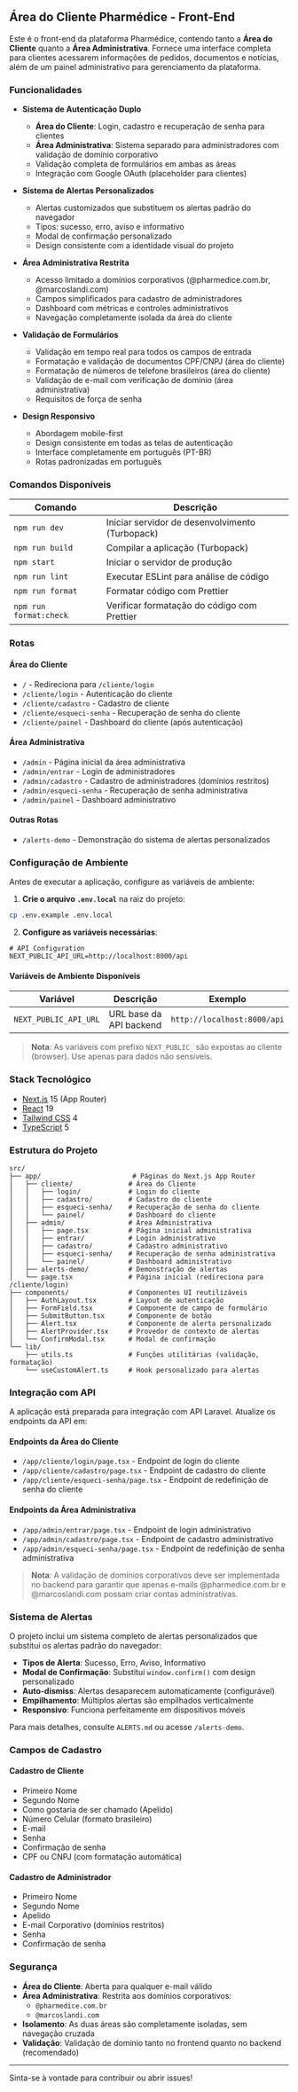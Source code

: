 ## Área do Cliente Pharmédice - Front-End

Este é o front-end da plataforma Pharmédice, contendo tanto a **Área do Cliente** quanto a **Área Administrativa**. Fornece uma interface completa para clientes acessarem informações de pedidos, documentos e notícias, além de um painel administrativo para gerenciamento da plataforma.

### Funcionalidades

- **Sistema de Autenticação Duplo**
  - **Área do Cliente**: Login, cadastro e recuperação de senha para clientes
  - **Área Administrativa**: Sistema separado para administradores com validação de domínio corporativo
  - Validação completa de formulários em ambas as áreas
  - Integração com Google OAuth (placeholder para clientes)

- **Sistema de Alertas Personalizados**
  - Alertas customizados que substituem os alertas padrão do navegador
  - Tipos: sucesso, erro, aviso e informativo
  - Modal de confirmação personalizado
  - Design consistente com a identidade visual do projeto

- **Área Administrativa Restrita**
  - Acesso limitado a domínios corporativos (@pharmedice.com.br, @marcoslandi.com)
  - Campos simplificados para cadastro de administradores
  - Dashboard com métricas e controles administrativos
  - Navegação completamente isolada da área do cliente

- **Validação de Formulários**
  - Validação em tempo real para todos os campos de entrada
  - Formatação e validação de documentos CPF/CNPJ (área do cliente)
  - Formatação de números de telefone brasileiros (área do cliente)
  - Validação de e-mail com verificação de domínio (área administrativa)
  - Requisitos de força de senha

- **Design Responsivo**
  - Abordagem mobile-first
  - Design consistente em todas as telas de autenticação
  - Interface completamente em português (PT-BR)
  - Rotas padronizadas em português

### Comandos Disponíveis

| Comando                | Descrição                                       |
| ---------------------- | ----------------------------------------------- |
| `npm run dev`          | Iniciar servidor de desenvolvimento (Turbopack) |
| `npm run build`        | Compilar a aplicação (Turbopack)                |
| `npm start`            | Iniciar o servidor de produção                  |
| `npm run lint`         | Executar ESLint para análise de código          |
| `npm run format`       | Formatar código com Prettier                    |
| `npm run format:check` | Verificar formatação do código com Prettier     |

### Rotas

#### **Área do Cliente**

- `/` - Redireciona para `/cliente/login`
- `/cliente/login` - Autenticação do cliente
- `/cliente/cadastro` - Cadastro de cliente
- `/cliente/esqueci-senha` - Recuperação de senha do cliente
- `/cliente/painel` - Dashboard do cliente (após autenticação)

#### **Área Administrativa**

- `/admin` - Página inicial da área administrativa
- `/admin/entrar` - Login de administradores
- `/admin/cadastro` - Cadastro de administradores (domínios restritos)
- `/admin/esqueci-senha` - Recuperação de senha administrativa
- `/admin/painel` - Dashboard administrativo

#### **Outras Rotas**

- `/alerts-demo` - Demonstração do sistema de alertas personalizados

### Configuração de Ambiente

Antes de executar a aplicação, configure as variáveis de ambiente:

1. **Crie o arquivo `.env.local`** na raiz do projeto:
```bash
cp .env.example .env.local
```

2. **Configure as variáveis necessárias**:
```env
# API Configuration
NEXT_PUBLIC_API_URL=http://localhost:8000/api
```

#### Variáveis de Ambiente Disponíveis

| Variável | Descrição | Exemplo |
|----------|-----------|---------|
| `NEXT_PUBLIC_API_URL` | URL base da API backend | `http://localhost:8000/api` |

> **Nota**: As variáveis com prefixo `NEXT_PUBLIC_` são expostas ao cliente (browser). Use apenas para dados não sensíveis.

### Stack Tecnológico

- [Next.js](https://nextjs.org/) 15 (App Router)
- [React](https://react.dev/) 19
- [Tailwind CSS](https://tailwindcss.com/) 4
- [TypeScript](https://www.typescriptlang.org/) 5

### Estrutura do Projeto

```
src/
├── app/                       # Páginas do Next.js App Router
│   ├── cliente/              # Área do Cliente
│   │   ├── login/            # Login do cliente
│   │   ├── cadastro/         # Cadastro do cliente
│   │   ├── esqueci-senha/    # Recuperação de senha do cliente
│   │   └── painel/           # Dashboard do cliente
│   ├── admin/                # Área Administrativa
│   │   ├── page.tsx          # Página inicial administrativa
│   │   ├── entrar/           # Login administrativo
│   │   ├── cadastro/         # Cadastro administrativo
│   │   ├── esqueci-senha/    # Recuperação de senha administrativa
│   │   └── painel/           # Dashboard administrativo
│   ├── alerts-demo/          # Demonstração de alertas
│   └── page.tsx              # Página inicial (redireciona para /cliente/login)
├── components/               # Componentes UI reutilizáveis
│   ├── AuthLayout.tsx        # Layout de autenticação
│   ├── FormField.tsx         # Componente de campo de formulário
│   ├── SubmitButton.tsx      # Componente de botão
│   ├── Alert.tsx             # Componente de alerta personalizado
│   ├── AlertProvider.tsx     # Provedor de contexto de alertas
│   └── ConfirmModal.tsx      # Modal de confirmação
└── lib/
    ├── utils.ts              # Funções utilitárias (validação, formatação)
    └── useCustomAlert.ts     # Hook personalizado para alertas
```

### Integração com API

A aplicação está preparada para integração com API Laravel. Atualize os endpoints da API em:

#### **Endpoints da Área do Cliente**

- `/app/cliente/login/page.tsx` - Endpoint de login do cliente
- `/app/cliente/cadastro/page.tsx` - Endpoint de cadastro do cliente
- `/app/cliente/esqueci-senha/page.tsx` - Endpoint de redefinição de senha do cliente

#### **Endpoints da Área Administrativa**

- `/app/admin/entrar/page.tsx` - Endpoint de login administrativo
- `/app/admin/cadastro/page.tsx` - Endpoint de cadastro administrativo
- `/app/admin/esqueci-senha/page.tsx` - Endpoint de redefinição de senha administrativa

> **Nota**: A validação de domínios corporativos deve ser implementada no backend para garantir que apenas e-mails @pharmedice.com.br e @marcoslandi.com possam criar contas administrativas.

### Sistema de Alertas

O projeto inclui um sistema completo de alertas personalizados que substitui os alertas padrão do navegador:

- **Tipos de Alerta**: Sucesso, Erro, Aviso, Informativo
- **Modal de Confirmação**: Substitui `window.confirm()` com design personalizado
- **Auto-dismiss**: Alertas desaparecem automaticamente (configurável)
- **Empilhamento**: Múltiplos alertas são empilhados verticalmente
- **Responsivo**: Funciona perfeitamente em dispositivos móveis

Para mais detalhes, consulte `ALERTS.md` ou acesse `/alerts-demo`.

### Campos de Cadastro

#### **Cadastro de Cliente**

- Primeiro Nome
- Segundo Nome
- Como gostaria de ser chamado (Apelido)
- Número Celular (formato brasileiro)
- E-mail
- Senha
- Confirmação de senha
- CPF ou CNPJ (com formatação automática)

#### **Cadastro de Administrador**

- Primeiro Nome
- Segundo Nome
- Apelido
- E-mail Corporativo (domínios restritos)
- Senha
- Confirmação de senha

### Segurança

- **Área do Cliente**: Aberta para qualquer e-mail válido
- **Área Administrativa**: Restrita aos domínios corporativos:
  - `@pharmedice.com.br`
  - `@marcoslandi.com`
- **Isolamento**: As duas áreas são completamente isoladas, sem navegação cruzada
- **Validação**: Validação de domínio tanto no frontend quanto no backend (recomendado)

---

Sinta-se à vontade para contribuir ou abrir issues!
